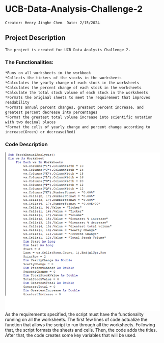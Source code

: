 # UCB-Data-Analysis-Challenge-2
    Creator: Henry Jinghe Chen  Date: 2/15/2024
## Project Description
    The project is created for UCB Data Analysis Challenge 2.
### The Functionalities:
    *Runs on all worksheets in the workbook
    *Collects the tickers of the stocks in the worksheets
    *Calculates the yearly change of each stock in the worksheets
    *Calculates the percent change of each stock in the worksheets
    *Calculate the total stock volume of each stock in the worksheets
    *Formats the original sheets to meet the requirement that improves readability
    *Formats annual percent changes, greatest percent increase, and greatest percent decrease into percentages
    *Format the greatest total volume increase into scientific notation with two decimal places
    *Format the cells of yearly change and percent change according to increase(Green) or decrease(Red)
### Code Description
![alt text](Code1.png)
As the requirements specified, the script must have the functionality running on all the worksheets. The first few lines of code actualize the function that allows the script to run through all the worksheets.
Following that, the script formats the sheets and cells.
Then, the code adds the titles.
After that, the code creates some key variables that will be used.
